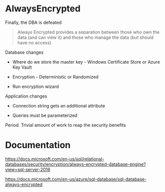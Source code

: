 # AlwaysEncrypted

Finally, the DBA is defeated

>  Always Encrypted provides a separation between those who own the data (and can view it) and those who manage the data (but should have no access)



Database changes

- Where do we store the master key - Windows Certificate Store or Azure Key Vault
- Encryption - Deterministic or Randomized

- Run encryption wizard



Application changes

- Connection string gets an additional attribute

- Queries must be parameterized

Period. Trivial amount of work to reap the security benefits





# Documentation

https://docs.microsoft.com/en-us/sql/relational-databases/security/encryption/always-encrypted-database-engine?view=sql-server-2016

https://docs.microsoft.com/en-us/azure/sql-database/sql-database-always-encrypted